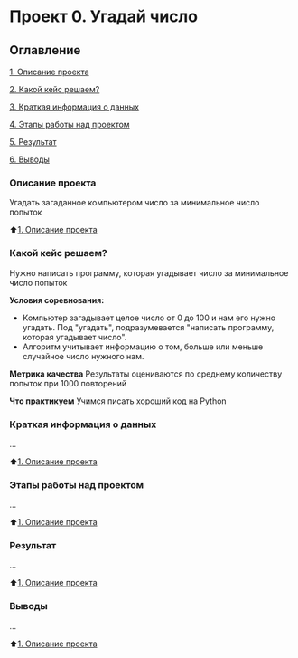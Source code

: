 # Проект 0. Угадай число

## Оглавление
[1. Описание проекта](https://github.com/GalinaShekhovtsova/data_analyst/tree/main/project_0/readme.md#Описание-проекта)

[2. Какой кейс решаем?](https://github.com/GalinaShekhovtsova/data_analyst/tree/main/project_0/readme.md#Какой_кейс_решаем)

[3. Краткая информация о данных](https://github.com/GalinaShekhovtsova/data_analyst/tree/main/project_0/readme.md#Краткая_информация_о_данных)

[4. Этапы работы над проектом](https://github.com/GalinaShekhovtsova/data_analyst/tree/main/project_0/readme.md#Этапы_работы_над_проектом)

[5. Результат](https://github.com/GalinaShekhovtsova/data_analyst/tree/main/project_0/readme.md#Результат)

[6. Выводы](https://github.com/GalinaShekhovtsova/data_analyst/tree/main/project_0/readme.md#Выводы)



### Описание проекта
Угадать загаданное компьютером число за минимальное число попыток

:arrow_up:[1. Описание проекта](https://github.com/GalinaShekhovtsova/data_analyst/blob/main/project_0/readme.md#Оглавление)


### Какой кейс решаем?
Нужно написать программу, которая угадывает число за минимальное число попыток


**Условия соревнования:**
- Компьютер загадывает целое число от 0 до 100 и нам его нужно угадать. Под "угадать", подразумевается "написать программу, которая угадывает число".
- Алгоритм учитывает информацию о том, больше или меньше случайное число нужного нам.

**Метрика качества**
Результаты оцениваются по среднему количеству попыток при 1000 повторений

**Что практикуем**
Учимся писать хороший код на Python


### Краткая информация о данных
...

:arrow_up:[1. Описание проекта](https://github.com/GalinaShekhovtsova/data_analyst/blob/main/project_0/readme.md#Оглавление)

### Этапы работы над проектом
...

:arrow_up:[1. Описание проекта](https://github.com/GalinaShekhovtsova/data_analyst/blob/main/project_0/readme.md#Оглавление)

### Результат
...

:arrow_up:[1. Описание проекта](https://github.com/GalinaShekhovtsova/data_analyst/blob/main/project_0/readme.md#Оглавление)


### Выводы
...

:arrow_up:[1. Описание проекта](https://github.com/GalinaShekhovtsova/data_analyst/blob/main/project_0/readme.md#Оглавление)


